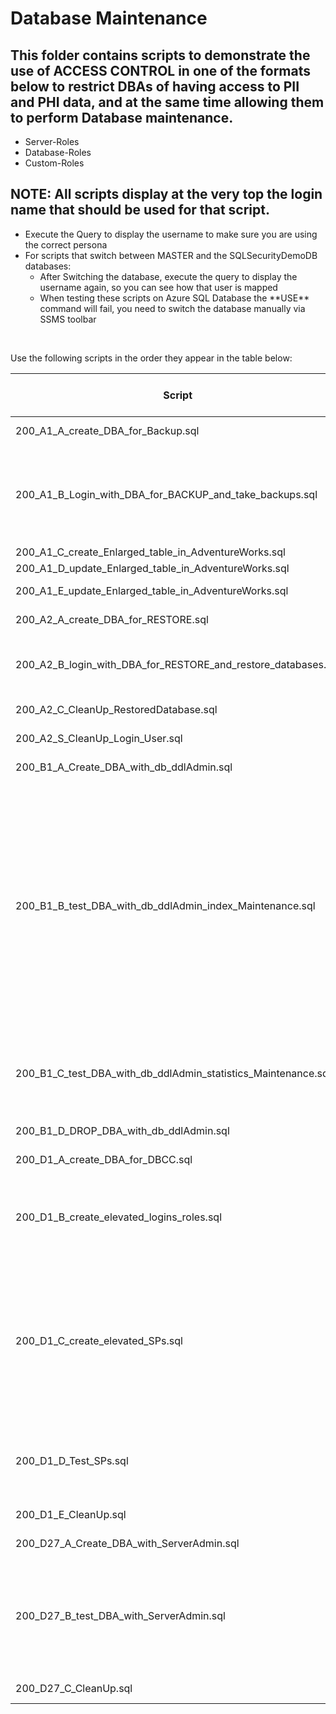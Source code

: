 # Database Maintenance

## This folder contains scripts to demonstrate the use of ACCESS CONTROL in one of the formats below to restrict DBAs of having access to PII and PHI data, and at the same time allowing them to perform Database maintenance.
<ul>
  <li>Server-Roles</li>
  <li>Database-Roles</li>
  <li>Custom-Roles</li>
</ul>

## NOTE: All scripts display at the very top the **login name** that should be used for that script.<br>
<ul>
<li>Execute the Query to display the username to make sure you are using the correct persona</li>
<li>For scripts that switch between MASTER and the SQLSecurityDemoDB databases:<ul>
  <li>After Switching the database, execute the query to display the username again, so you can see how that user is mapped</li>
  <li>When testing these scripts on Azure SQL Database the **USE** command will fail, you need to switch the database manually via SSMS toolbar</li>
  </ul>
</ul>
<br>

Use the following scripts in the order they appear in the table below:

| Script | Description | SQL Server on VM | Azure SQL DB | Azure SQL MI |
| ----------- | ----------- | ----------- | ----------- | ----------- |
| 200_A1_A_create_DBA_for_Backup.sql | Create a login who will perform backup operations | Y | ? | ? |
| 200_A1_B_Login_with_DBA_for_BACKUP_and_take_backups.sql | Login as Backup operator.<br> Verify the backup operator doesn't have access to tables. <br> Perform FULL backup on databases: <ul><li>master</li><li>AdventureWorks</li></ul>  |  Y | ? | ? |
| 200_A1_C_create_Enlarged_table_in_AdventureWorks.sql | Creates and populate a new table  |  Y | ? | ? |
| 200_A1_D_update_Enlarged_table_in_AdventureWorks.sql | update rows in the new table |  Y | ? | ? |
| 200_A1_E_update_Enlarged_table_in_AdventureWorks.sql | Clean-up Login and User for Backup Operator |  Y | ? | ? |
| 200_A2_A_create_DBA_for_RESTORE.sql | Create a login who will perform restore operations |  Y | ? | ? |
| 200_A2_B_login_with_DBA_for_RESTORE_and_restore_databases.sql | Login as Restore operator.<br> Perform Restore on database: <ul><li>AdventureWorks</li></ul> |  Y | ? | ? |
| 200_A2_C_CleanUp_RestoredDatabase.sql | Clean-up entries on MSDB<br>Drops restored database  |  Y | ? | ? |
| 200_A2_S_CleanUp_Login_User.sql | Clean-up Login and User for Restore operator |  Y | ? | ? |
| 200_B1_A_Create_DBA_with_db_ddlAdmin.sql | Creates a Login and User for DDL-Admin |  Y | ? | ? |
| 200_B1_B_test_DBA_with_db_ddlAdmin_index_Maintenance.sql | Login as DDL-Admin.<br>Executes statements to: <ul><li>Create a Table</li><li>Altetr Table</li><li>Access Data from created table</li><li>Add (document) Extended Properties to the table</li><li>try to select data from the created table</li><li>try to drop created table</li><li>try to overpower masking settings</li><li>Try to select data from other schemas/tables</li><li>Creates Indexes</li><li>Alter Indexes</li><li>Drop Indexes</li><li>Alter Indexes</li><li>Create Views</li></ul> |  Y | ? | ? |
| 200_B1_C_test_DBA_with_db_ddlAdmin_statistics_Maintenance.sql | Login as DDL-Admin.<br>Executes statements to: <ul><li>Create Statistics</li><li>Update Statistics</li><li>Drop Statistics</li></ul>| Y | ? | ? |
| 200_B1_D_DROP_DBA_with_db_ddlAdmin.sql | Clean-up Login and User for DDL Admin |  Y | ? | ? |
| 200_D1_A_create_DBA_for_DBCC.sql | Create a login who will perform DBCC operations |  Y | ? | ? |
| 200_D1_B_create_elevated_logins_roles.sql | Creates: <ul><li>a schema to contain tools to execute DBCC</li><li>an Internal Principal for DBCC commands</li></ul>  |  Y | ? | ? |
| 200_D1_C_create_elevated_SPs.sql | Creates Stored Procedures in the tools schema to execute DBCC commands:<ul><li>up_sp_DBCC_statement - Stored Procedure to execute a generic DBCC command, with limited validation</li><li>up_sp_DBCC_Statement_all_DBCCs - Stored Procedure to execute commands limited to a **restricted88  list of DBCC commands</li></ul> |  Y | ? | ? |
| 200_D1_D_Test_SPs.sql | Login as DBCC Operator.<br> Try to SELECT from tables.<br>Try to manipulate Masking settings.<br>Try to execute DBCC commands.<br>Execute Stored Procedures created to wrap DBCC execution  |  Y | ? | ? |
| 200_D1_E_CleanUp.sql | Drop the User and Login for DBCC Operator |  Y | ? | ? |
| 200_D27_A_Create_DBA_with_ServerAdmin.sql | Create Login and User for Server-Admin operations |  Y | ? | ? |
| 200_D27_B_test_DBA_with_ServerAdmin.sql | Login as Server-Admin operator.<br>Try to select from tables.<br>Try to manipulate masking settings.<br>Try to run DBCC commands.<br>Try to SHUTDOWN server.<br>Try to execute stored procedure sp_lock.<br>Try to stop/pause/resume/restart engine  |  Y | ? | ? |
| 200_D27_C_CleanUp.sql | Clean-up Server-Admin User and Login  |  Y | ? | ? |
